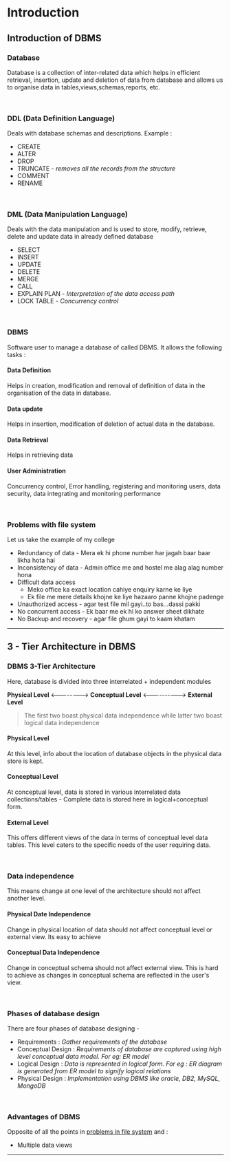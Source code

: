 # Introduction

## Introduction of DBMS

### Database 
Database is a collection of inter-related data which helps in efficient retrieval, insertion, update and deletion of data from database and allows us to organise data in tables,views,schemas,reports, etc.

<br>

### DDL (Data Definition Language)
Deals with database schemas and descriptions. Example : 
+ CREATE
+ ALTER
+ DROP
+ TRUNCATE - *removes all the records from the structure*
+ COMMENT
+ RENAME

<br>

### DML (Data Manipulation Language)
Deals with the data manipulation and is used to store, modify, retrieve, delete and update data in already defined database
+ SELECT
+ INSERT
+ UPDATE
+ DELETE
+ MERGE
+ CALL
+ EXPLAIN PLAN - *Interpretation of the data access path*
+ LOCK TABLE - *Concurrency control*

<br>

### DBMS
Software user to manage a database of called DBMS. It allows the following tasks : 
#### Data Definition
Helps in creation, modification and removal of definition of data in the organisation of the data in database.
#### Data update
Helps in insertion, modification of deletion of actual data in the database.
#### Data Retrieval
Helps in retrieving data
#### User Administration
Concurrency control, Error handling, registering and monitoring users, data security, data integrating and monitoring performance

<br>

### Problems with file system
Let us take the example of my college
+ Redundancy of data - Mera ek hi phone number har jagah baar baar likha hota hai
+ Inconsistency of data - Admin office me and hostel me alag alag number hona
+ Difficult data access 
    + Meko office ka exact location cahiye enquiry karne ke liye
    + Ek file me mere details khojne ke liye hazaaro panne khojne padenge
+ Unauthorized access - agar test file mil gayi..to bas...dassi pakki
+ No concurrent access - Ek baar me ek hi ko answer sheet dikhate 
+ No Backup and recovery - agar file ghum gayi to kaam khatam

---

## 3 - Tier Architecture in DBMS

### DBMS 3-Tier Architecture

Here, database is divided into three interrelated + independent modules

**Physical Level** <--------> **Conceptual Level** <----------> **External Level**

> The first two boast physical data independence while latter two boast logical data independence

#### Physical Level
At this level, info about the location of database objects in the physical data store is kept.

#### Conceptual Level
At conceptual level, data is stored in various interrelated data collections/tables - Complete data is stored here in logical+conceptual form.

#### External Level
This offers different views of the data in terms of conceptual level data tables. This level caters to the specific needs of the user requiring data.

<br>

### Data independence

This means change at one level of the architecture should not affect another level.

#### Physical Date Independence
Change in physical location of data should not affect conceptual level or external view. Its easy to achieve

#### Conceptual Data Independence
Change in conceptual schema should not affect external view. This is hard to achieve as changes in conceptual schema are reflected in the user's view.

<br>

### Phases of database design

There are four phases of database designing - 

+ Requirements : *Gather requirements of the database*
+ Conceptual Design : *Requirements of database are captured using high level conceptual data model. For eg: ER model*
+ Logical Design : *Data is represented in logical form. For eg : ER diagram is generated from ER model to signify logical relations*
+ Physical Design : *Implementation using DBMS like oracle, DB2, MySQL, MongoDB*

<br>

### Advantages of DBMS

Opposite of all the points in [problems in file system](#Problems-with-file-system) and :
+  Multiple data views

---



